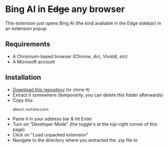 # Bing AI in ~~Edge~~ any browser
This extension just opens Bing AI (the kind available in the Edge sidebar) in an extension popup.

## Requirements
  - A Chromium-based browser *(Chrome, Arc, Vivaldi, etc)*
  - A Microsoft account

## Installation
  - [Download this repository](https://github.com/akshay7394/bing-everywhere/archive/refs/heads/main.zip) (or clone it)
  - Extract it somewhere (temporarily, you can delete this folder afterwards)
  - Copy this:
      ```
      about:extensions
      ```
  - Paste it in your address bar & hit Enter
  - Turn on "Developer Mode" (the toggle's at the top-right corner of this page)
  - Click on "Load unpacked extension" 
  - Navigate to the directory where you extracted the .zip file to